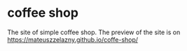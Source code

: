 # coffee shop
 The site of simple coffee shop.
The preview of the site is on https://mateuszzelazny.github.io/coffe-shop/
